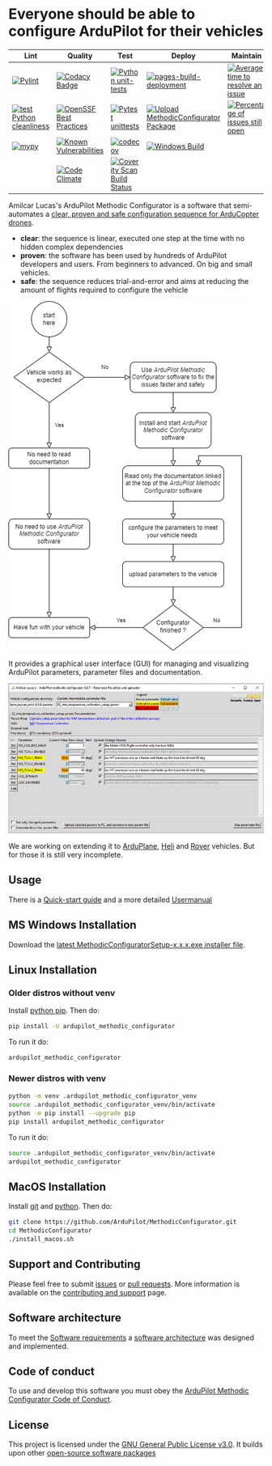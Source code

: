 # Everyone should be able to configure ArduPilot for their vehicles

<!--
SPDX-FileCopyrightText: 2024 Amilcar do Carmo Lucas <amilcar.lucas@iav.de>

SPDX-License-Identifier: GPL-3.0-or-later
-->

| Lint | Quality | Test | Deploy | Maintain |
| ---- | ------- | ---- | ------ | -------- |
| [![Pylint](https://github.com/ArduPilot/MethodicConfigurator/actions/workflows/pylint.yml/badge.svg)](https://github.com/ArduPilot/MethodicConfigurator/actions/workflows/pylint.yml) | [![Codacy Badge](https://app.codacy.com/project/badge/Grade/720794ed54014c58b9eaf7a097a4e98e)](https://app.codacy.com/gh/amilcarlucas/MethodicConfigurator/dashboard?utm_source=gh&utm_medium=referral&utm_content=&utm_campaign=Badge_grade) | [![Python unit-tests](https://github.com/ArduPilot/MethodicConfigurator/actions/workflows/unit-tests.yml/badge.svg)](https://github.com/ArduPilot/MethodicConfigurator/actions/workflows/unit-tests.yml) | [![pages-build-deployment](https://github.com/ArduPilot/MethodicConfigurator/actions/workflows/pages/pages-build-deployment/badge.svg)](https://github.com/ArduPilot/MethodicConfigurator/actions/workflows/pages/pages-build-deployment) | [![Average time to resolve an issue](http://isitmaintained.com/badge/resolution/ArduPilot/MethodicConfigurator.svg)](http://isitmaintained.com/project/ArduPilot/MethodicConfigurator) |
| [![test Python cleanliness](https://github.com/ArduPilot/MethodicConfigurator/actions/workflows/ruff.yml/badge.svg)](https://github.com/ArduPilot/MethodicConfigurator/actions/workflows/ruff.yml) | [![OpenSSF Best Practices](https://www.bestpractices.dev/projects/9101/badge)](https://www.bestpractices.dev/projects/9101) | [![Pytest unittests](https://github.com/ArduPilot/MethodicConfigurator/actions/workflows/unittests.yml/badge.svg)](https://github.com/ArduPilot/MethodicConfigurator/actions/workflows/unittests.yml) | [![Upload MethodicConfigurator Package](https://github.com/ArduPilot/MethodicConfigurator/actions/workflows/python-publish.yml/badge.svg)](https://github.com/ArduPilot/MethodicConfigurator/actions/workflows/python-publish.yml) | [![Percentage of issues still open](http://isitmaintained.com/badge/open/ArduPilot/MethodicConfigurator.svg)](http://isitmaintained.com/project/ArduPilot/MethodicConfigurator) |
| [![mypy](https://github.com/ArduPilot/MethodicConfigurator/actions/workflows/mypy.yml/badge.svg)](https://github.com/ArduPilot/MethodicConfigurator/actions/workflows/mypy.yml) | [![Known Vulnerabilities](https://snyk.io/test/github/amilcarlucas/MethodicConfigurator/badge.svg)](https://snyk.io/test/github/amilcarlucas/MethodicConfigurator) | [![codecov](https://codecov.io/github/amilcarlucas/MethodicConfigurator/graph/badge.svg?token=76P928EOL2)](https://codecov.io/github/amilcarlucas/MethodicConfigurator) | [![Windows Build](https://github.com/ArduPilot/MethodicConfigurator/actions/workflows/windows_build.yml/badge.svg)](https://github.com/ArduPilot/MethodicConfigurator/actions/workflows/windows_build.yml) | |
| | [![Code Climate](https://codeclimate.com/github/amilcarlucas/MethodicConfigurator.png)](https://codeclimate.com/github/amilcarlucas/MethodicConfigurator) | [![Coverity Scan Build Status](https://scan.coverity.com/projects/30346/badge.svg)](https://scan.coverity.com/projects/ardupilot-methodic-configurator) | | |

Amilcar Lucas's ArduPilot Methodic Configurator is a software that semi-automates a [clear, proven and safe configuration sequence for ArduCopter drones](https://ardupilot.github.io/MethodicConfigurator/TUNING_GUIDE_ArduCopter).

- **clear**: the sequence is linear, executed one step at the time with no hidden complex dependencies
- **proven**: the software has been used by hundreds of ArduPilot developers and users. From beginners to advanced. On big and small vehicles.
- **safe**: the sequence reduces trial-and-error and aims at reducing the amount of flights required to configure the vehicle

![When to use ArduPilot Methodic Configurator](https://github.com/ArduPilot/MethodicConfigurator/blob/master/images/when_to_use_amc.png?raw=true)

It provides a graphical user interface (GUI) for managing and visualizing ArduPilot parameters, parameter files and documentation.

![Application Screenshot](https://github.com/ArduPilot/MethodicConfigurator/blob/master/images/App_screenshot1.png?raw=true)

We are working on extending it to [ArduPlane](https://ardupilot.github.io/MethodicConfigurator/TUNING_GUIDE_ArduPlane), [Heli](https://ardupilot.github.io/MethodicConfigurator/TUNING_GUIDE_Heli) and [Rover](https://ardupilot.github.io/MethodicConfigurator/TUNING_GUIDE_Rover) vehicles.
But for those it is still very incomplete.

## Usage

There is a [Quick-start guide](https://ardupilot.github.io/MethodicConfigurator/QUICKSTART.html) and a more detailed [Usermanual](https://ardupilot.github.io/MethodicConfigurator/USERMANUAL.html)

## MS Windows Installation

Download the [latest MethodicConfiguratorSetup-x.x.x.exe installer file](https://github.com/ArduPilot/MethodicConfigurator/releases/tag/latest).

## Linux Installation

### Older distros without venv

Install [python pip](https://pypi.org/project/pip/). Then do:

```bash
pip install -U ardupilot_methodic_configurator
```

To run it do:

```bash
ardupilot_methodic_configurator
```

### Newer distros with venv

```bash
python -m venv .ardupilot_methodic_configurator_venv
source .ardupilot_methodic_configurator_venv/bin/activate
python -m pip install --upgrade pip
pip install ardupilot_methodic_configurator
```

To run it do:

```bash
source .ardupilot_methodic_configurator_venv/bin/activate
ardupilot_methodic_configurator
```

## MacOS Installation

Install [git](https://git-scm.com/) and [python](https://www.python.org/downloads/). Then do:

```bash
git clone https://github.com/ArduPilot/MethodicConfigurator.git
cd MethodicConfigurator
./install_macos.sh
```

## Support and Contributing

Please feel free to submit [issues](https://github.com/ArduPilot/MethodicConfigurator/issues) or [pull requests](https://github.com/ArduPilot/MethodicConfigurator/pulls). More information is available on the [contributing and support](https://github.com/ArduPilot/MethodicConfigurator/blob/master/CONTRIBUTING.md) page.

## Software architecture

To meet the [Software requirements](https://ardupilot.github.io/MethodicConfigurator/ARCHITECTURE.html#software-requirements) a [software architecture](https://ardupilot.github.io/MethodicConfigurator/ARCHITECTURE.html#the-software-architecture) was designed and implemented.

## Code of conduct

To use and develop this software you must obey the [ArduPilot Methodic Configurator Code of Conduct](https://github.com/ArduPilot/MethodicConfigurator/blob/master/CODE_OF_CONDUCT.md).

## License

This project is licensed under the [GNU General Public License v3.0](https://github.com/ArduPilot/MethodicConfigurator/blob/master/LICENSE.md).
It builds upon other [open-source software packages](https://ardupilot.github.io/MethodicConfigurator/credits/CREDITS.html)
